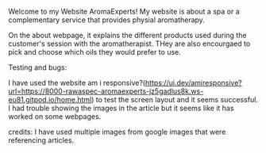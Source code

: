 Welcome to my Website AromaExperts!
My website is about a spa or a complementary service that provides physial aromatherapy.

On the about webpage, it explains the different products used during the customer's session with the aromatherapist.
THey are also encourgaed to pick and choose which oils they would prefer to use.


Testing and bugs:

I have used the website am i responsive?(https://ui.dev/amiresponsive?url=https://8000-rawaspec-aromaexperts-jz5gadlus8k.ws-eu81.gitpod.io/home.html) to test the screen layout and it seems successful.
I had trouble showing the images in the article but it seems like it has worked on some webpages.

credits:
I have used multiple images from google images that were referencing articles.